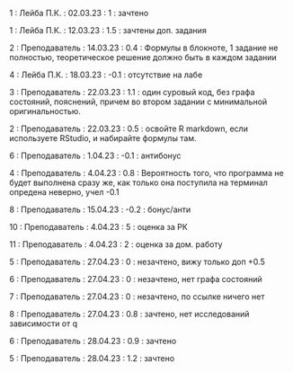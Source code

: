 1 : Лейба П.К. : 02.03.23 : 1 : зачтено

1 : Лейба П.К. : 12.03.23 : 1.5 : зачтены доп. задания

2 : Преподаватель : 14.03.23 : 0.4 : Формулы в блокноте, 1 задание не полностью, теоретическое решение должно быть в каждом задании

4 : Лейба П.К. : 18.03.23 : -0.1 : отсутствие на лабе

3 : Преподаватель : 22.03.23 : 1.1 : один суровый код, без графа состояний, пояснений, причем во втором задании с минимальной оригинальностью.

2 : Преподаватель : 22.03.23 : 0.5 : освойте R markdown, если используете RStudio, и набирайте формулы там.

6 : Преподаватель : 1.04.23 : -0.1 : антибонус

4 : Преподаватель : 4.04.23 : 0.8 : Вероятность того, что программа не будет выполнена сразу же, как только она поступила на терминал опредена неверно, учел -0.1

8 : Преподаватель : 15.04.23 : -0.2 : бонус/анти

10 : Преподаватель : 4.04.23 : 5 : оценка за РК

11 : Преподаватель : 4.04.23 : 2 : оценка за дом. работу

5 : Преподаватель : 27.04.23 : 0 : незачтено, вижу только доп +0.5

6 : Преподаватель : 27.04.23 : 0 : незачтено, нет графа состояний

7 : Преподаватель : 27.04.23 : 0 : незачтено, по ссылке ничего нет

8 : Преподаватель : 27.04.23 : 0.8 : зачтено, нет исследований зависимости от q

6 : Преподаватель : 28.04.23 : 0.9 : зачтено

5 : Преподаватель : 28.04.23 : 1.2 : зачтено
